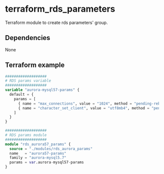 # terraform_rds_parameters

Terraform module to create rds parameters' group.

## Dependencies

None 

## Terraform example

``` terraform
###################
# RDS params variable
###################
variable "aurora-mysql57-params" { 
  default = { 
    params = [
      { name = "max_connections", value = "1024", method = "pending-reboot" },
      { name = "character_set_client", value = "utf8mb4", method = "pending-reboot" }
    ]
  }
}

###################
# RDS params module
###################
module "rds_aurora57_params" {
  source = "./modules/rds_aurora_params"
  name   = "aurora57-params"
  family = "aurora-mysql5.7"
  params = var.aurora-mysql57-params
}
```
